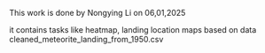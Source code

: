 This work is done by Nongying Li on 06,01,2025


it contains tasks like heatmap, landing location maps based on data cleaned_meteorite_landing_from_1950.csv
